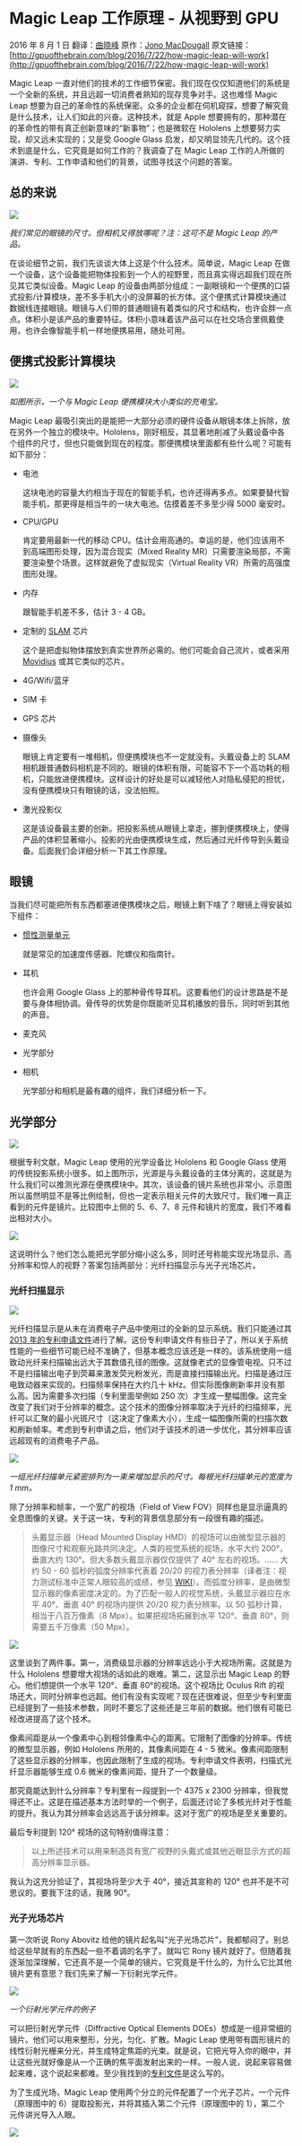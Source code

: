 # Magic Leap 工作原理 - 从视野到 GPU #

2016 年 8 月 1 日  翻译：[曲晓峰](http://www.quxiaofeng.me/about) 原作：[Jono MacDougall](http://gpuofthebrain.com)
原文链接： [http://gpuofthebrain.com/blog/2016/7/22/how-magic-leap-will-work](http://gpuofthebrain.com/blog/2016/7/22/how-magic-leap-will-work)

Magic Leap 一直对他们的技术的工作细节保密。我们现在仅仅知道他们的系统是一个全新的系统，并且远超一切消费者熟知的现存竞争对手。这也难怪 Magic Leap 想要为自己的革命性的系统保密。众多的企业都在伺机窥探，想要了解究竟是什么技术，让人们如此的兴奋。这种技术，就是 Apple 想要拥有的，那种潜在的革命性的带有真正创新意味的“新事物”；也是微软在 Hololens 上想要努力实现，却又远未实现的；又是受 Google Glass 启发，却又明显领先几代的。这个技术到底是什么，它究竟是如何工作的？我调查了在 Magic Leap 工作的人所做的演讲、专利、工作申请和他们的背景，试图寻找这个问题的答案。

## 总的来说 ##

![](http://static1.squarespace.com/static/5769341bf7e0ab978ac733a5/t/5792a11b893fc095221e96af/1469227494129/?format=300w)

*我们常见的眼镜的尺寸。但相机又得放哪呢？注：这可不是 Magic Leap 的产品。*

在谈论细节之前，我们先谈谈大体上这是个什么技术。简单说，Magic Leap 在做一个设备，这个设备能把物体投影到一个人的视野里，而且真实得远超我们现在所见其它类似设备。Magic Leap 的设备由两部分组成：一副眼镜和一个便携的口袋式投影/计算模块，差不多手机大小的没屏幕的长方体。这个便携式计算模块通过数据线连接眼镜。眼镜与人们带的普通眼镜有着类似的尺寸和结构，也许会胖一点点。体积小是该产品的重要特征。体积小意味着该产品可以在社交场合里佩戴使用，也许会像智能手机一样地便携易用，随处可用。

## 便携式投影计算模块 ##

![](http://static1.squarespace.com/static/5769341bf7e0ab978ac733a5/t/5792b2a4e3df286ad2ba5555/1469231797379/?format=750w)

*如图所示，一个与 Magic Leap 便携模块大小类似的充电宝。*

Magic Leap 最吸引突出的是能把一大部分必须的硬件设备从眼镜本体上拆除，放在另外一个独立的模块中。Hololens，刚好相反，其显著地削减了头戴设备中各个组件的尺寸，但也只能做到现在的程度。那便携模块里面都有些什么呢？可能有如下部分：

+ 电池

  这块电池的容量大约相当于现在的智能手机，也许还得再多点。如果要替代智能手机，那更得是相当牛的一块大电池。估摸着差不多至少得 5000 毫安时。

+ CPU/GPU

  肯定要用最新一代的移动 CPU。估计会用高通的。幸运的是，他们应该用不到高端图形处理，因为混合现实（Mixed Reality MR）只需要渲染局部，不需要渲染整个场景。这样就避免了虚拟现实（Virtual Reality VR）所需的高强度图形处理。

+ 内存

  跟智能手机差不多，估计 3 - 4 GB。

+ 定制的 [SLAM](https://zh.wikipedia.org/wiki/%E5%8D%B3%E6%97%B6%E5%AE%9A%E4%BD%8D%E4%B8%8E%E5%9C%B0%E5%9B%BE%E6%9E%84%E5%BB%BA) 芯片

  这个是把虚拟物体摆放到真实世界所必需的。他们可能会自己流片，或者采用 [Movidius](http://www.movidius.com/) 或其它类似的芯片。

+ 4G/Wifi/蓝牙

+ SIM 卡

+ GPS 芯片

+ 摄像头

  眼镜上肯定要有一堆相机，但便携模块也不一定就没有。头戴设备上的 SLAM 相机跟普通数码相机是不同的。眼镜的体积有限，可能容不下一个高功耗的相机，只能放进便携模块。这样设计的好处是可以减轻他人对隐私侵犯的担忧，没有便携模块只有眼镜的话，没法拍照。

+ 激光投影仪

  这是该设备最主要的创新。把投影系统从眼镜上拿走，挪到便携模块上，使得产品的体积显著缩小。投影的光由便携模块生成，然后通过光纤传导到头戴设备。后面我们会详细分析一下其工作原理。

## 眼镜 ##

当我们尽可能把所有东西都塞进便携模块之后，眼镜上剩下啥了？眼镜上得安装如下组件：

+ [惯性测量单元](https://zh.wikipedia.org/wiki/%E6%83%AF%E6%80%A7%E6%B5%8B%E9%87%8F%E5%8D%95%E5%85%83)

  就是常见的加速度传感器、陀螺仪和指南针。

+ 耳机

  也许会用 Google Glass 上的那种骨传导耳机。这要看他们的设计思路是不是要与身体相协调。骨传导的优势是你既能听见耳机播放的音乐，同时听到其他的声音。

+ 麦克风

+ 光学部分

+ 相机

  光学部分和相机是最有趣的组件，我们详细分析一下。

## 光学部分 ##

![](http://static1.squarespace.com/static/5769341bf7e0ab978ac733a5/t/579390036b8f5b356ab19410/1469288474980/?format=750w)

根据专利文献，Magic Leap 使用的光学设备比 Hololens 和 Google Glass 使用的传统投影系统小很多。如上图所示，光源是与头戴设备的主体分离的，这就是为什么我们可以推测光源在便携模块中。其次，该设备的镜片系统也非常小。示意图所以虽然明显不是等比例绘制，但也一定表示相关元件的大致尺寸。我们唯一真正看到的元件是镜片。比较图中上侧的 5、6、7、8 元件和镜片的宽度，我们不难看出相对大小。

![](http://static1.squarespace.com/static/5769341bf7e0ab978ac733a5/t/579392f4d482e99199cbc945/1469289231867/?format=750w)

这说明什么？他们怎么能把光学部分缩小这么多，同时还号称能实现光场显示、高分辨率和惊人的视野？答案包括两部分：光纤扫描显示与光子光场芯片。

### 光纤扫描显示 ###

![](http://static1.squarespace.com/static/5769341bf7e0ab978ac733a5/t/5794e7ca6b8f5b356ab807bb/1469376460140/?format=500w)

光纤扫描显示是从未在消费电子产品中使用过的全新的显示系统。我们只能通过其 [2013 年的专利申请文件](https://patentscope.wipo.int/search/docservicepdf_pct/id00000025732444/APBDY/WO2014113506.pdf)进行了解。这份专利申请文件有些日子了，所以关于系统性能的一些细节可能已经不准确了，但基本概念应该还是一样的。该系统使用一组致动光纤来扫描输出远大于其数值孔径的图像。这就像老式的显像管电视。只不过不是扫描输出电子到荧幕来激发荧光粉发光，而是直接扫描输出光。扫描是通过压电致动器来实现的。扫描频率保持在大约几十 kHz。但实际图像刷新率并没有那么高。因为需要多次扫描（专利里面举例如 250 次）才生成一整幅图像。这完全改变了我们对于分辨率的概念。这个技术的图像分辨率取决于光纤的扫描频率，光纤可以汇聚的最小光斑尺寸（这决定了像素大小），生成一幅图像所需的扫描次数和刷新帧率。考虑到专利申请之后，他们对于该技术的进一步优化，其分辨率应该远超现有的消费电子产品。

![](http://static1.squarespace.com/static/5769341bf7e0ab978ac733a5/t/5794e4d5d2b857dd70a0a5a6/1469375805073/?format=750w)

*一组光纤扫描单元紧密排列为一束来增加显示的尺寸。每根光纤扫描单元的宽度为 1 mm。*

除了分辨率和帧率，一个宽广的视场（Field of View FOV）同样也是显示逼真的全息图像的关键。关于这一块，专利的背景信息部分有一段很有趣的描述。

> 头戴显示器（Head Mounted Display HMD）的视场可以由微型显示器的图像尺寸和观察光路共同决定。人类的视觉系统的视场，水平大约 200°，垂直大约 130°。但大多数头戴显示器仅仅提供了 40° 左右的视场。…… 大约 50 - 60 弧秒的弧度分辨率代表着 20/20 的视力表分辨率（译者注：视力测试标准中正常人眼较高的成绩，参见 [WIKI](https://en.wikipedia.org/wiki/Visual_acuity)）。而弧度分辨率，是由微型显示器的像素密度决定的。为了匹配一般人的视觉系统，头戴显示器应在水平 40°、垂直 40° 的视场内提供 20/20 视力表分辨率。以 50 弧秒计算，相当于八百万像素（8 Mpx）。如果把视场拓展到水平 120°、垂直 80°，则需要五千万像素（50 Mpx）。

![](http://static1.squarespace.com/static/5769341bf7e0ab978ac733a5/t/5794e79b6b8f5b356ab80692/1469376420159/?format=500w)

这里谈到了两件事。第一，消费级显示器的分辨率远远小于大视场所需。这就是为什么 Hololens 想要增大视场的话如此的艰难。第二，这显示出 Magic Leap 的野心。他们想提供一个水平 120°、垂直 80°的视场。这个视场比 Oculus Rift 的视场还大，同时分辨率也远超。他们有没有实现呢？现在还很难说，但至少专利里面已经提到了一些技术参数，同时不要忘了这些还是三年前的数据。他们很有可能已经改进提高了这个技术。

像素间距是从一个像素中心到相邻像素中心的距离。它限制了图像的分辨率。传统的微型显示器，例如 Hololens 所用的，其像素间距在 4 - 5 微米。像素间距限制了这些显示器的分辨率，也因此限制了生成的视场。专利申请文件表明，扫描式光纤显示器能够生成 0.6 微米的像素间距，提升了一个数量级。

那究竟能达到什么分辨率？专利里有一段提到一个 4375 x 2300 分辨率，但我觉得还不止。这是在描述基本方法时举的一个例子，后面还讨论了多核光纤对于性能的提升。我认为其分辨率会远远高于该分辨率。这对于宽广的视场是至关重要的。

最后专利提到 120° 视场的这句特别值得注意：

> 以上所述技术可以用来制造具有宽广视野的头戴式或其他近眼显示方式的超高分辨率显示器。

我认为这充分验证了，其视场将至少大于 40°，接近其宣称的 120° 也并不是不可思议的。要我下注的话，我赌 90°。

### 光子光场芯片 ###

第一次听说 Rony Abovitz 给他的镜片起名叫“光子光场芯片”，我都郁闷了。别总给这些早就有的东西起一些不着调的名字了。就叫它 Rony 镜片就好了。但随着我逐渐加深理解，它还真不是一个简单的镜片。它究竟是干什么的，为什么它比其他镜片更有意思？我们先来了解一下衍射光学元件。

![](http://static1.squarespace.com/static/5769341bf7e0ab978ac733a5/t/5794e9dc2e69cf39f3b30b70/1469376998982/?format=500w)

*一个衍射光学元件的例子*

可以把衍射光学元件（Diffractive Optical Elements DOEs）想成是一组非常细的镜片。他们可以用来整形，分光，匀化、扩散。Magic Leap 使用带有圆形镜片的线性衍射光栅来分光，并生成特定焦距的光束。就是说，它把光导入你的眼中，并让这些光就好像是从一个正确的焦平面发射出来的一样。一般人说，说起来容易做起来难，这个说起来都难。至少我找到的[专利文件](http://appft.uspto.gov/netacgi/nph-Parser?Sect1=PTO1&Sect2=HITOFF&d=PG01&p=1&u=%2Fnetahtml%2FPTO%2Fsrchnum.html&r=1&f=G&l=50&s1=%2220150016777%22.PGNR.&OS=DN/20150016777&RS=DN/20150016777)是这么写的。

为了生成光场，Magic Leap 使用两个分立的元件配置了一个光子芯片。一个元件（原理图中的 6）提取投影光，并将其插入第二个元件（原理图中的 1），第二个元件讲光导入人眼。

![](http://static1.squarespace.com/static/5769341bf7e0ab978ac733a5/t/57951f55cd0f6810d12d4c79/1469390694748/?format=500w)